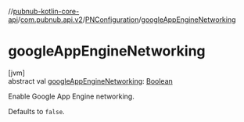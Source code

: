 //[pubnub-kotlin-core-api](../../../index.md)/[com.pubnub.api.v2](../index.md)/[PNConfiguration](index.md)/[googleAppEngineNetworking](google-app-engine-networking.md)

# googleAppEngineNetworking

[jvm]\
abstract val [googleAppEngineNetworking](google-app-engine-networking.md): [Boolean](https://kotlinlang.org/api/latest/jvm/stdlib/kotlin-stdlib/kotlin/-boolean/index.html)

Enable Google App Engine networking.

Defaults to `false`.
